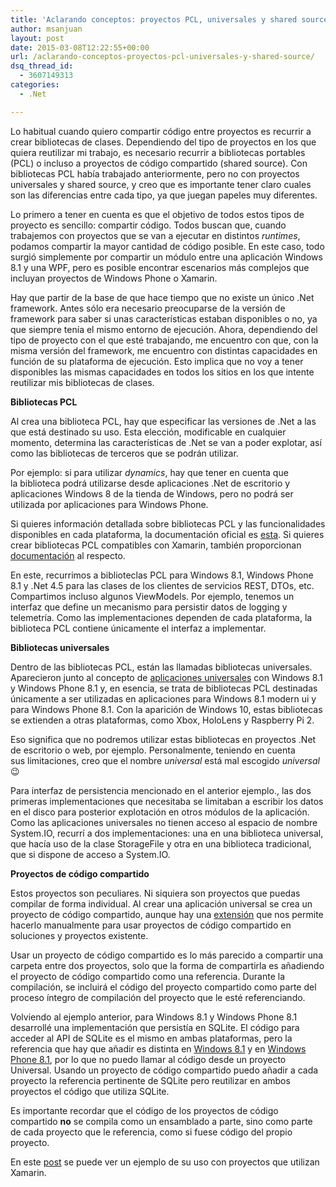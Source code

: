 ```yaml
---
title: 'Aclarando conceptos: proyectos PCL, universales y shared source'
author: msanjuan
layout: post
date: 2015-03-08T12:22:55+00:00
url: /aclarando-conceptos-proyectos-pcl-universales-y-shared-source/
dsq_thread_id:
  - 3607149313
categories:
  - .Net

---
```

Lo habitual cuando quiero compartir código entre proyectos es recurrir a crear bibliotecas de clases. Dependiendo del tipo de proyectos en los que quiera reutilizar mi trabajo, es necesario recurrir a bibliotecas portables (PCL) o incluso a proyectos de código compartido (shared source). Con bibliotecas PCL había trabajado anteriormente, pero no con proyectos universales y shared source, y creo que es importante tener claro cuales son las diferencias entre cada tipo, ya que juegan papeles muy diferentes.

Lo primero a tener en cuenta es que el objetivo de todos estos tipos de proyecto es sencillo: compartir código. Todos buscan que, cuando trabajemos con proyectos que se van a ejecutar en distintos _runtimes_, podamos compartir la mayor cantidad de código posible. En este caso, todo surgió simplemente por compartir un módulo entre una aplicación Windows 8.1 y una WPF, pero es posible encontrar escenarios más complejos que incluyan proyectos de Windows Phone o Xamarin.

Hay que partir de la base de que hace tiempo que no existe un único .Net framework. Antes sólo era necesario preocuparse de la versión de framework para saber si unas características estaban disponibles o no, ya que siempre tenía el mismo entorno de ejecución. Ahora, dependiendo del tipo de proyecto con el que esté trabajando, me encuentro con que, con la misma versión del framework, me encuentro con distintas capacidades en función de su plataforma de ejecución. Esto implica que no voy a tener disponibles las mismas capacidades en todos los sitios en los que intente reutilizar mis bibliotecas de clases.

**Bibliotecas PCL**

Al crea una biblioteca PCL, hay que especificar las versiones de .Net a las que está destinado su uso. Esta elección, modificable en cualquier momento, determina las características de .Net se van a poder explotar, así como las bibliotecas de terceros que se podrán utilizar.

Por ejemplo: si para utilizar _dynamics_, hay que tener en cuenta que la biblioteca podrá utilizarse desde aplicaciones .Net de escritorio y aplicaciones Windows 8 de la tienda de Windows, pero no podrá ser utilizada por aplicaciones para Windows Phone.

Si quieres información detallada sobre bibliotecas PCL y las funcionalidades disponibles en cada plataforma, la documentación oficial es <a title="Desarrollo multiplataforma con la Biblioteca de clases portable" href="https://msdn.microsoft.com/es-ES/library/gg597391(v=vs.110).aspx" target="_blank">esta</a>. Si quieres crear bibliotecas PCL compatibles con Xamarin, también proporcionan <a title="Introduction to Portable Class Libraries" href="http://developer.xamarin.com/guides/cross-platform/application_fundamentals/pcl/introduction_to_portable_class_libraries/" target="_blank">documentación</a> al respecto.

En este, recurrimos a biblioteclas PCL para Windows 8.1, Windows Phone 8.1 y .Net 4.5 para las clases de los clientes de servicios REST, DTOs, etc. Compartimos incluso algunos ViewModels. Por ejemplo, tenemos un interfaz que define un mecanismo para persistir datos de logging y telemetría. Como las implementaciones dependen de cada plataforma, la biblioteca PCL contiene únicamente el interfaz a implementar.

**Bibliotecas universales**

Dentro de las bibliotecas PCL, están las llamadas bibliotecas universales. Aparecieron junto al concepto de <a title="Creación de aplicaciones universales para Windows para cualquier dispositivo de Windows" href="https://dev.windows.com/es-es/develop/building-universal-Windows-apps" target="_blank">aplicaciones universales</a> con Windows 8.1 y Windows Phone 8.1 y, en esencia, se trata de bibliotecas PCL destinadas únicamente a ser utilizadas en aplicaciones para Windows 8.1 modern ui y para Windows Phone 8.1. Con la aparición de Windows 10, estas bibliotecas se extienden a otras plataformas, como Xbox, HoloLens y Raspberry Pi 2.

Eso significa que no podremos utilizar estas bibliotecas en proyectos .Net de escritorio o web, por ejemplo. Personalmente, teniendo en cuenta sus limitaciones, creo que el nombre _universal_ está mal escogido _universal_ 😉

Para interfaz de persistencia mencionado en el anterior ejemplo., las dos primeras implementaciones que necesitaba se limitaban a escribir los datos en el disco para posterior explotación en otros módulos de la aplicación. Como las aplicaciones universales no tienen acceso al espacio de nombre System.IO, recurrí a dos implementaciones: una en una biblioteca universal, que hacía uso de la clase StorageFile y otra en una biblioteca tradicional, que si dispone de acceso a System.IO.

**Proyectos de código compartido**

Estos proyectos son peculiares. Ni siquiera son proyectos que puedas compilar de forma individual. Al crear una aplicación universal se crea un proyecto de código compartido, aunque hay una <a title="Shared Project Reference Manager" href="https://visualstudiogallery.msdn.microsoft.com/315c13a7-2787-4f57-bdf7-adae6ed54450" target="_blank">extensión</a> que nos permite hacerlo manualmente para usar proyectos de código compartido en soluciones y proyectos existente.

Usar un proyecto de código compartido es lo más parecido a compartir una carpeta entre dos proyectos, solo que la forma de compartirla es añadiendo el proyecto de código compartido como una referencia. Durante la compilación, se incluirá el código del proyecto compartido como parte del proceso íntegro de compilación del proyecto que le esté referenciando.

Volviendo al ejemplo anterior, para Windows 8.1 y Windows Phone 8.1 desarrollé una implementación que persistía en SQLite. El código para acceder al API de SQLite es el mismo en ambas plataformas, pero la referencia que hay que añadir es distinta en <a title="SQLite for Windows Runtime (Windows 8.1) " href="https://visualstudiogallery.msdn.microsoft.com/1d04f82f-2fe9-4727-a2f9-a2db127ddc9a" target="_blank">Windows 8.1</a> y en <a title="SQLite for Windows Phone 8.1" href="https://visualstudiogallery.msdn.microsoft.com/5d97faf6-39e3-4048-a0bc-adde2af75d1b" target="_blank">Windows Phone 8.1</a>, por lo que no puedo llamar al código desde un proyecto Universal. Usando un proyecto de código compartido puedo añadir a cada proyecto la referencia pertinente de SQLite pero reutilizar en ambos proyectos el código que utiliza SQLite.

Es importante recordar que el código de los proyectos de código compartido **no** se compila como un ensamblado a parte, sino como parte de cada proyecto que le referencia, como si fuese código del propio proyecto.

En este <a title="Easier Code Sharing Across iOS, Android, and Windows" href="http://blog.xamarin.com/share-code-across-ios-android-and-universal-windows-apps-using-shared-projects/" target="_blank">post</a> se puede ver un ejemplo de su uso con proyectos que utilizan Xamarin.

&nbsp;